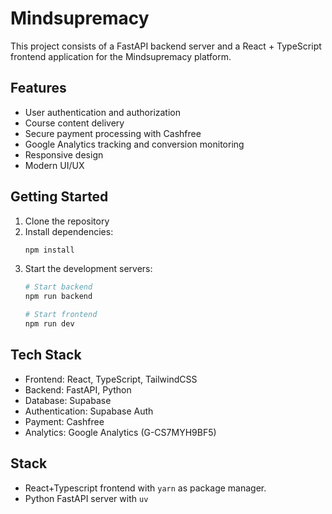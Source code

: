 # Mindsupremacy

This project consists of a FastAPI backend server and a React + TypeScript frontend application for the Mindsupremacy platform.

## Features

- User authentication and authorization
- Course content delivery
- Secure payment processing with Cashfree
- Google Analytics tracking and conversion monitoring
- Responsive design
- Modern UI/UX

## Getting Started

1. Clone the repository
2. Install dependencies:
   ```bash
   npm install
   ```
3. Start the development servers:
   ```bash
   # Start backend
   npm run backend
   
   # Start frontend
   npm run dev
   ```

## Tech Stack

- Frontend: React, TypeScript, TailwindCSS
- Backend: FastAPI, Python
- Database: Supabase
- Authentication: Supabase Auth
- Payment: Cashfree
- Analytics: Google Analytics (G-CS7MYH9BF5)

## Stack

- React+Typescript frontend with `yarn` as package manager.
- Python FastAPI server with `uv`